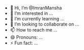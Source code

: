 - 👋 Hi, I’m @ImranMansha
- 👀 I’m interested in ...
- 🌱 I’m currently learning ...
- 💞️ I’m looking to collaborate on ...
- 📫 How to reach me ...
- 😄 Pronouns: ...
- ⚡ Fun fact: ...

<!---
ImranMansha/ImranMansha is a ✨ special ✨ repository because its `README.md` (this file) appears on your GitHub profile.
You can click the Preview link to take a look at your changes.
--->
